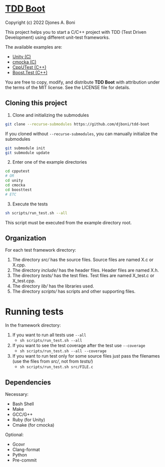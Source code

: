 # [TDD Boot](https://github.com/djboni/tdd-boot)

Copyright (c) 2022 Djones A. Boni

This project helps you to start a C/C++ project with TDD (Test Driven
Development) using different unit-test frameworks.

The available examples are:

- [Unity (C)](https://github.com/ThrowTheSwitch/Unity)
- [cmocka (C)](https://gitlab.com/cmocka/cmocka)
- [CppUTest (C++)](https://github.com/cpputest/cpputest)
- [Boost.Test (C++)](http://www.boost.org/doc/libs/release/libs/test)

You are free to copy, modify, and distribute **TDD Boot** with attribution
under the terms of the MIT license. See the LICENSE file for details.

## Cloning this project

1. Clone and initializing the submodules

```sh
git clone --recurse-submodules https://github.com/djboni/tdd-boot
```

If you cloned without `--recurse-submodules`, you can manually initialize the
submodules

```sh
git submodule init
git submodule update
```

2. Enter one of the example directories

```sh
cd cpputest
# OR
cd unity
cd cmocka
cd boosttest
# ETC
```

3. Execute the tests

```sh
sh scripts/run_test.sh --all
```

This script must be executed from the example directory root.

## Organization

For each test framework directory:

1. The directory _src/_ has the source files. Source files are named
   X.c or X.cpp.
2. The directory _include/_ has the header files. Header files are named
   X.h.
3. The directory _tests/_ has the test files. Test files are named
   X_test.c or X_test.cpp.
4. The directory _lib/_ has the libraries used.
5. The directory _scripts/_ has scripts and other supporting files.

# Running tests

In the framework directory:

1. If you want to run all tests use `--all`
   - `sh scripts/run_test.sh --all`
2. If you want to see the test coverage after the test use `--coverage`
   - `sh scripts/run_test.sh --all --coverage`
3. If you want to run test only for some source files just pass the filenames
   (use the files from _src/_, not from _tests/_)
   - `sh scripts/run_test.sh src/FILE.c`

## Dependencies

Necessary:

- Bash Shell
- Make
- GCC/G++
- Ruby (for Unity)
- Cmake (for cmocka)

Optional:

- Gcovr
- Clang-format
- Python
- Pre-commit
